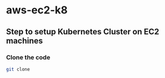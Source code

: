 # aws-ec2-k8

## Step to setup Kubernetes Cluster on EC2 machines

### Clone the code 

```bash
git clone 
